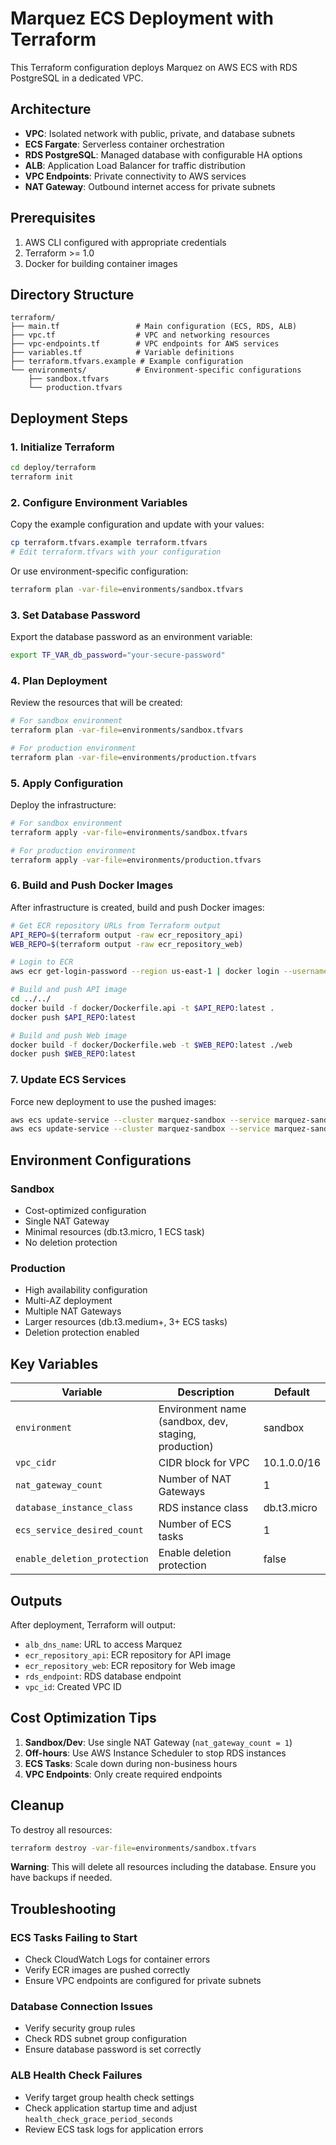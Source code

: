 # Marquez ECS Deployment with Terraform

This Terraform configuration deploys Marquez on AWS ECS with RDS PostgreSQL in a dedicated VPC.

## Architecture

- **VPC**: Isolated network with public, private, and database subnets
- **ECS Fargate**: Serverless container orchestration
- **RDS PostgreSQL**: Managed database with configurable HA options
- **ALB**: Application Load Balancer for traffic distribution
- **VPC Endpoints**: Private connectivity to AWS services
- **NAT Gateway**: Outbound internet access for private subnets

## Prerequisites

1. AWS CLI configured with appropriate credentials
2. Terraform >= 1.0
3. Docker for building container images

## Directory Structure

```
terraform/
├── main.tf                 # Main configuration (ECS, RDS, ALB)
├── vpc.tf                  # VPC and networking resources
├── vpc-endpoints.tf        # VPC endpoints for AWS services
├── variables.tf            # Variable definitions
├── terraform.tfvars.example # Example configuration
└── environments/           # Environment-specific configurations
    ├── sandbox.tfvars
    └── production.tfvars
```

## Deployment Steps

### 1. Initialize Terraform

```bash
cd deploy/terraform
terraform init
```

### 2. Configure Environment Variables

Copy the example configuration and update with your values:

```bash
cp terraform.tfvars.example terraform.tfvars
# Edit terraform.tfvars with your configuration
```

Or use environment-specific configuration:

```bash
terraform plan -var-file=environments/sandbox.tfvars
```

### 3. Set Database Password

Export the database password as an environment variable:

```bash
export TF_VAR_db_password="your-secure-password"
```

### 4. Plan Deployment

Review the resources that will be created:

```bash
# For sandbox environment
terraform plan -var-file=environments/sandbox.tfvars

# For production environment
terraform plan -var-file=environments/production.tfvars
```

### 5. Apply Configuration

Deploy the infrastructure:

```bash
# For sandbox environment
terraform apply -var-file=environments/sandbox.tfvars

# For production environment
terraform apply -var-file=environments/production.tfvars
```

### 6. Build and Push Docker Images

After infrastructure is created, build and push Docker images:

```bash
# Get ECR repository URLs from Terraform output
API_REPO=$(terraform output -raw ecr_repository_api)
WEB_REPO=$(terraform output -raw ecr_repository_web)

# Login to ECR
aws ecr get-login-password --region us-east-1 | docker login --username AWS --password-stdin $API_REPO

# Build and push API image
cd ../../
docker build -f docker/Dockerfile.api -t $API_REPO:latest .
docker push $API_REPO:latest

# Build and push Web image
docker build -f docker/Dockerfile.web -t $WEB_REPO:latest ./web
docker push $WEB_REPO:latest
```

### 7. Update ECS Services

Force new deployment to use the pushed images:

```bash
aws ecs update-service --cluster marquez-sandbox --service marquez-sandbox-api --force-new-deployment
aws ecs update-service --cluster marquez-sandbox --service marquez-sandbox-web --force-new-deployment
```

## Environment Configurations

### Sandbox
- Cost-optimized configuration
- Single NAT Gateway
- Minimal resources (db.t3.micro, 1 ECS task)
- No deletion protection

### Production
- High availability configuration
- Multi-AZ deployment
- Multiple NAT Gateways
- Larger resources (db.t3.medium+, 3+ ECS tasks)
- Deletion protection enabled

## Key Variables

| Variable | Description | Default |
|----------|-------------|---------|
| `environment` | Environment name (sandbox, dev, staging, production) | sandbox |
| `vpc_cidr` | CIDR block for VPC | 10.1.0.0/16 |
| `nat_gateway_count` | Number of NAT Gateways | 1 |
| `database_instance_class` | RDS instance class | db.t3.micro |
| `ecs_service_desired_count` | Number of ECS tasks | 1 |
| `enable_deletion_protection` | Enable deletion protection | false |

## Outputs

After deployment, Terraform will output:
- `alb_dns_name`: URL to access Marquez
- `ecr_repository_api`: ECR repository for API image
- `ecr_repository_web`: ECR repository for Web image
- `rds_endpoint`: RDS database endpoint
- `vpc_id`: Created VPC ID

## Cost Optimization Tips

1. **Sandbox/Dev**: Use single NAT Gateway (`nat_gateway_count = 1`)
2. **Off-hours**: Use AWS Instance Scheduler to stop RDS instances
3. **ECS Tasks**: Scale down during non-business hours
4. **VPC Endpoints**: Only create required endpoints

## Cleanup

To destroy all resources:

```bash
terraform destroy -var-file=environments/sandbox.tfvars
```

**Warning**: This will delete all resources including the database. Ensure you have backups if needed.

## Troubleshooting

### ECS Tasks Failing to Start
- Check CloudWatch Logs for container errors
- Verify ECR images are pushed correctly
- Ensure VPC endpoints are configured for private subnets

### Database Connection Issues
- Verify security group rules
- Check RDS subnet group configuration
- Ensure database password is set correctly

### ALB Health Check Failures
- Verify target group health check settings
- Check application startup time and adjust `health_check_grace_period_seconds`
- Review ECS task logs for application errors